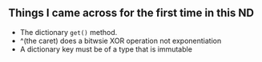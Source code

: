 ## Things I came across for the first time in this ND
* The dictionary `get()` method.
* ^(the caret) does a bitwsie XOR operation not exponentiation
* A dictionary key must be of a type that is immutable
